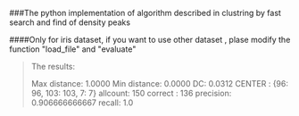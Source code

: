 ###The python implementation of algorithm described in clustring by fast search and find of density peaks

####Only for iris dataset,  if you want to use other dataset , plase modify the function "load_file" and "evaluate"


>The results:
>
>Max distance: 1.0000 Min distance: 0.0000 DC: 0.0312
>CENTER : {96: 96, 103: 103, 7: 7}
>allcount:  150
>correct :  136
>precision:  0.906666666667
>recall:  1.0
